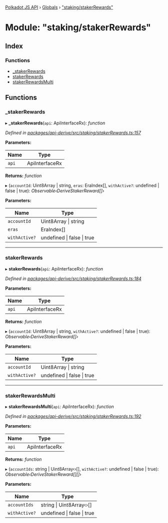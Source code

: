 [Polkadot JS API](../README.md) › [Globals](../globals.md) › ["staking/stakerRewards"](_staking_stakerrewards_.md)

# Module: "staking/stakerRewards"

## Index

### Functions

* [_stakerRewards](_staking_stakerrewards_.md#_stakerrewards)
* [stakerRewards](_staking_stakerrewards_.md#stakerrewards)
* [stakerRewardsMulti](_staking_stakerrewards_.md#stakerrewardsmulti)

## Functions

###  _stakerRewards

▸ **_stakerRewards**(`api`: ApiInterfaceRx): *function*

*Defined in [packages/api-derive/src/staking/stakerRewards.ts:157](https://github.com/polkadot-js/api/blob/714b242ec0/packages/api-derive/src/staking/stakerRewards.ts#L157)*

**Parameters:**

Name | Type |
------ | ------ |
`api` | ApiInterfaceRx |

**Returns:** *function*

▸ (`accountId`: Uint8Array | string, `eras`: EraIndex[], `withActive?`: undefined | false | true): *Observable‹DeriveStakerReward[]›*

**Parameters:**

Name | Type |
------ | ------ |
`accountId` | Uint8Array &#124; string |
`eras` | EraIndex[] |
`withActive?` | undefined &#124; false &#124; true |

___

###  stakerRewards

▸ **stakerRewards**(`api`: ApiInterfaceRx): *function*

*Defined in [packages/api-derive/src/staking/stakerRewards.ts:184](https://github.com/polkadot-js/api/blob/714b242ec0/packages/api-derive/src/staking/stakerRewards.ts#L184)*

**Parameters:**

Name | Type |
------ | ------ |
`api` | ApiInterfaceRx |

**Returns:** *function*

▸ (`accountId`: Uint8Array | string, `withActive?`: undefined | false | true): *Observable‹DeriveStakerReward[]›*

**Parameters:**

Name | Type |
------ | ------ |
`accountId` | Uint8Array &#124; string |
`withActive?` | undefined &#124; false &#124; true |

___

###  stakerRewardsMulti

▸ **stakerRewardsMulti**(`api`: ApiInterfaceRx): *function*

*Defined in [packages/api-derive/src/staking/stakerRewards.ts:192](https://github.com/polkadot-js/api/blob/714b242ec0/packages/api-derive/src/staking/stakerRewards.ts#L192)*

**Parameters:**

Name | Type |
------ | ------ |
`api` | ApiInterfaceRx |

**Returns:** *function*

▸ (`accountIds`: string | Uint8Array‹›[], `withActive?`: undefined | false | true): *Observable‹DeriveStakerReward[][]›*

**Parameters:**

Name | Type |
------ | ------ |
`accountIds` | string &#124; Uint8Array‹›[] |
`withActive?` | undefined &#124; false &#124; true |
